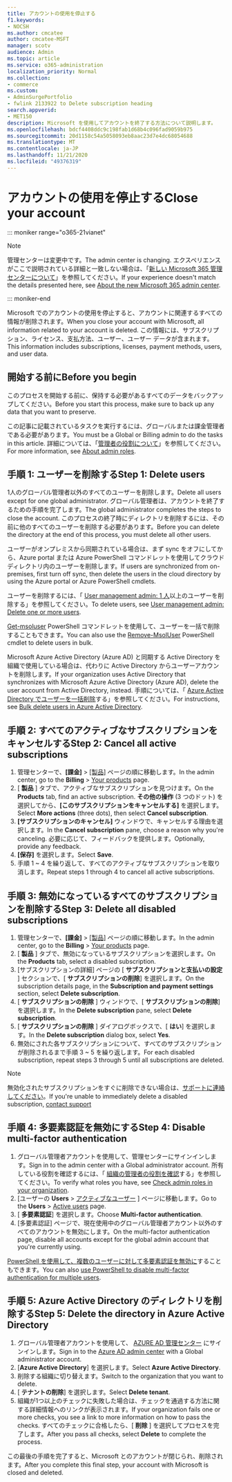 ```yaml
---
title: アカウントの使用を停止する
f1.keywords:
- NOCSH
ms.author: cmcatee
author: cmcatee-MSFT
manager: scotv
audience: Admin
ms.topic: article
ms.service: o365-administration
localization_priority: Normal
ms.collection:
- commerce
ms.custom:
- AdminSurgePortfolio
- fwlink 2133922 to Delete subscription heading
search.appverid:
- MET150
description: Microsoft を使用してアカウントを終了する方法について説明します。
ms.openlocfilehash: bdcf4408ddc9c198fab1d68b4c096fad9059b975
ms.sourcegitcommit: 20d1158c54a5058093eb8aac23d7e4dc68054688
ms.translationtype: MT
ms.contentlocale: ja-JP
ms.lasthandoff: 11/21/2020
ms.locfileid: "49376319"
---
```

# <a name="close-your-account"></a><span data-ttu-id="addd2-103">アカウントの使用を停止する</span><span class="sxs-lookup"><span data-stu-id="addd2-103">Close your account</span></span>

::: moniker range="o365-21vianet"

> [!NOTE]
> <span data-ttu-id="addd2-104">管理センターは変更中です。</span><span class="sxs-lookup"><span data-stu-id="addd2-104">The admin center is changing.</span></span> <span data-ttu-id="addd2-105">エクスペリエンスがここで説明されている詳細と一致しない場合は、「[新しい Microsoft 365 管理センターについて](https://docs.microsoft.com/microsoft-365/admin/microsoft-365-admin-center-preview?view=o365-21vianet&preserve-view=true)」を参照してください。</span><span class="sxs-lookup"><span data-stu-id="addd2-105">If your experience doesn't match the details presented here, see [About the new Microsoft 365 admin center](https://docs.microsoft.com/microsoft-365/admin/microsoft-365-admin-center-preview?view=o365-21vianet&preserve-view=true).</span></span>

::: moniker-end

<span data-ttu-id="addd2-106">Microsoft でのアカウントの使用を停止すると、アカウントに関連するすべての情報が削除されます。</span><span class="sxs-lookup"><span data-stu-id="addd2-106">When you close your account with Microsoft, all information related to your account is deleted.</span></span> <span data-ttu-id="addd2-107">この情報には、サブスクリプション、ライセンス、支払方法、ユーザー、ユーザー データが含まれます。</span><span class="sxs-lookup"><span data-stu-id="addd2-107">This information includes subscriptions, licenses, payment methods, users, and user data.</span></span>

## <a name="before-you-begin"></a><span data-ttu-id="addd2-108">開始する前に</span><span class="sxs-lookup"><span data-stu-id="addd2-108">Before you begin</span></span>

<span data-ttu-id="addd2-109">このプロセスを開始する前に、保持する必要があるすべてのデータをバックアップしてください。</span><span class="sxs-lookup"><span data-stu-id="addd2-109">Before you start this process, make sure to back up any data that you want to preserve.</span></span>

<span data-ttu-id="addd2-110">この記事に記載されているタスクを実行するには、グローバルまたは課金管理者である必要があります。</span><span class="sxs-lookup"><span data-stu-id="addd2-110">You must be a Global or Billing admin to do the tasks in this article.</span></span> <span data-ttu-id="addd2-111">詳細については、「[管理者の役割について](../admin/add-users/about-admin-roles.md)」を参照してください。</span><span class="sxs-lookup"><span data-stu-id="addd2-111">For more information, see [About admin roles](../admin/add-users/about-admin-roles.md).</span></span>

## <a name="step-1-delete-users"></a><span data-ttu-id="addd2-112">手順 1: ユーザーを削除する</span><span class="sxs-lookup"><span data-stu-id="addd2-112">Step 1: Delete users</span></span>

<span data-ttu-id="addd2-113">1人のグローバル管理者以外のすべてのユーザーを削除します。</span><span class="sxs-lookup"><span data-stu-id="addd2-113">Delete all users except for one global administrator.</span></span> <span data-ttu-id="addd2-114">グローバル管理者は、アカウントを終了するための手順を完了します。</span><span class="sxs-lookup"><span data-stu-id="addd2-114">The global administrator completes the steps to close the account.</span></span> <span data-ttu-id="addd2-115">このプロセスの終了時にディレクトリを削除するには、その前に他のすべてのユーザーを削除する必要があります。</span><span class="sxs-lookup"><span data-stu-id="addd2-115">Before you can delete the directory at the end of this process, you must delete all other users.</span></span>

<span data-ttu-id="addd2-116">ユーザーがオンプレミスから同期されている場合は、まず sync をオフにしてから、Azure portal または Azure PowerShell コマンドレットを使用してクラウドディレクトリ内のユーザーを削除します。</span><span class="sxs-lookup"><span data-stu-id="addd2-116">If users are synchronized from on-premises, first turn off sync, then delete the users in the cloud directory by using the Azure portal or Azure PowerShell cmdlets.</span></span>

<span data-ttu-id="addd2-117">ユーザーを削除するには、「 <a href="https://docs.microsoft.com/office365/admin/add-users/delete-a-user?view=o365-worldwide#user-management-admin-delete-one-or-more-users-from-office-365">User management admin: 1 人</a>以上のユーザーを削除する」を参照してください。</span><span class="sxs-lookup"><span data-stu-id="addd2-117">To delete users, see <a href="https://docs.microsoft.com/office365/admin/add-users/delete-a-user?view=o365-worldwide#user-management-admin-delete-one-or-more-users-from-office-365">User management admin: Delete one or more users</a>.</span></span>

<span data-ttu-id="addd2-118"><a href="https://go.microsoft.com/fwlink/?linkid=842230">Get-msoluser</a> PowerShell コマンドレットを使用して、ユーザーを一括で削除することもできます。</span><span class="sxs-lookup"><span data-stu-id="addd2-118">You can also use the <a href="https://go.microsoft.com/fwlink/?linkid=842230">Remove-MsolUser</a> PowerShell cmdlet to delete users in bulk.</span></span>

<span data-ttu-id="addd2-119">Microsoft Azure Active Directory (Azure AD) と同期する Active Directory を組織で使用している場合は、代わりに Active Directory からユーザーアカウントを削除します。</span><span class="sxs-lookup"><span data-stu-id="addd2-119">If your organization uses Active Directory that synchronizes with Microsoft Azure Active Directory (Azure AD), delete the user account from Active Directory, instead.</span></span> <span data-ttu-id="addd2-120">手順については、「 <a href="https://docs.microsoft.com/azure/active-directory/users-groups-roles/users-bulk-delete">Azure Active Directory でユーザーを一括削除</a>する」を参照してください。</span><span class="sxs-lookup"><span data-stu-id="addd2-120">For instructions, see <a href="https://docs.microsoft.com/azure/active-directory/users-groups-roles/users-bulk-delete">Bulk delete users in Azure Active Directory</a>.</span></span>

## <a name="step-2-cancel-all-active-subscriptions"></a><span data-ttu-id="addd2-121">手順 2: すべてのアクティブなサブスクリプションをキャンセルする</span><span class="sxs-lookup"><span data-stu-id="addd2-121">Step 2: Cancel all active subscriptions</span></span>

1. <span data-ttu-id="addd2-122">管理センターで、**[課金]** > <a href="https://go.microsoft.com/fwlink/p/?linkid=842054" target="_blank">[製品]</a> ページの順に移動します。</span><span class="sxs-lookup"><span data-stu-id="addd2-122">In the admin center, go to the **Billing** > <a href="https://go.microsoft.com/fwlink/p/?linkid=842054" target="_blank">Your products</a> page.</span></span>
2. <span data-ttu-id="addd2-123">[ **製品** ] タブで、アクティブなサブスクリプションを見つけます。</span><span class="sxs-lookup"><span data-stu-id="addd2-123">On the **Products** tab, find an active subscription.</span></span> <span data-ttu-id="addd2-124">**その他の操作** (3 つのドット) を選択してから、**[このサブスクリプションをキャンセルする]** を選択します。</span><span class="sxs-lookup"><span data-stu-id="addd2-124">Select **More actions** (three dots), then select **Cancel subscription**.</span></span>
3. <span data-ttu-id="addd2-125">**[サブスクリプションのキャンセル]** ウィンドウで、キャンセルする理由を選択します。</span><span class="sxs-lookup"><span data-stu-id="addd2-125">In the **Cancel subscription** pane, choose a reason why you're canceling.</span></span> <span data-ttu-id="addd2-126">必要に応じて、フィードバックを提供します。</span><span class="sxs-lookup"><span data-stu-id="addd2-126">Optionally, provide any feedback.</span></span>
4. <span data-ttu-id="addd2-127">**[保存]** を選択します。</span><span class="sxs-lookup"><span data-stu-id="addd2-127">Select **Save**.</span></span>
5. <span data-ttu-id="addd2-128">手順 1 ~ 4 を繰り返して、すべてのアクティブなサブスクリプションを取り消します。</span><span class="sxs-lookup"><span data-stu-id="addd2-128">Repeat steps 1 through 4 to cancel all active subscriptions.</span></span>

## <a name="step-3-delete-all-disabled-subscriptions"></a><span data-ttu-id="addd2-129">手順 3: 無効になっているすべてのサブスクリプションを削除する</span><span class="sxs-lookup"><span data-stu-id="addd2-129">Step 3: Delete all disabled subscriptions</span></span>

1. <span data-ttu-id="addd2-130">管理センターで、**[課金]** > <a href="https://go.microsoft.com/fwlink/p/?linkid=842054" target="_blank">[製品]</a> ページの順に移動します。</span><span class="sxs-lookup"><span data-stu-id="addd2-130">In the admin center, go to the **Billing** > <a href="https://go.microsoft.com/fwlink/p/?linkid=842054" target="_blank">Your products</a> page.</span></span>
2. <span data-ttu-id="addd2-131">[ **製品** ] タブで、無効になっているサブスクリプションを選択します。</span><span class="sxs-lookup"><span data-stu-id="addd2-131">On the **Products** tab, select a disabled subscription.</span></span>
3. <span data-ttu-id="addd2-132">[サブスクリプションの詳細] ページの [ **サブスクリプションと支払いの設定** ] セクションで、[ **サブスクリプションの削除**] を選択します。</span><span class="sxs-lookup"><span data-stu-id="addd2-132">On the subscription details page, in the **Subscription and payment settings** section, select **Delete subscription**.</span></span>
4. <span data-ttu-id="addd2-133">[ **サブスクリプションの削除** ] ウィンドウで、[ **サブスクリプションの削除**] を選択します。</span><span class="sxs-lookup"><span data-stu-id="addd2-133">In the **Delete subscription** pane, select **Delete subscription**.</span></span>
5. <span data-ttu-id="addd2-134">[ **サブスクリプションの削除** ] ダイアログボックスで、[ **はい**] を選択します。</span><span class="sxs-lookup"><span data-stu-id="addd2-134">In the **Delete subscription** dialog box, select **Yes**.</span></span>
6. <span data-ttu-id="addd2-135">無効にされた各サブスクリプションについて、すべてのサブスクリプションが削除されるまで手順 3 ~ 5 を繰り返します。</span><span class="sxs-lookup"><span data-stu-id="addd2-135">For each disabled subscription, repeat steps 3 through 5 until all subscriptions are deleted.</span></span>

> [!NOTE]
> <span data-ttu-id="addd2-136">無効化されたサブスクリプションをすぐに削除できない場合は、<a href="https://go.microsoft.com/fwlink/p/?linkid=518322" target="_blank">サポートに連絡してください</a>。</span><span class="sxs-lookup"><span data-stu-id="addd2-136">If you're unable to immediately delete a disabled subscription, <a href="https://go.microsoft.com/fwlink/p/?linkid=518322" target="_blank">contact support</a></span></span>

## <a name="step-4-disable-multi-factor-authentication"></a><span data-ttu-id="addd2-137">手順 4: 多要素認証を無効にする</span><span class="sxs-lookup"><span data-stu-id="addd2-137">Step 4: Disable multi-factor authentication</span></span>

1. <span data-ttu-id="addd2-138">グローバル管理者アカウントを使用して、管理センターにサインインします。</span><span class="sxs-lookup"><span data-stu-id="addd2-138">Sign in to the admin center with a Global administrator account.</span></span> <span data-ttu-id="addd2-139">所有している役割を確認するには、「 [組織の管理者の役割を確認](../admin/add-users/assign-admin-roles.md#check-admin-roles-in-your-organization)する」を参照してください。</span><span class="sxs-lookup"><span data-stu-id="addd2-139">To verify what roles you have, see [Check admin roles in your organization](../admin/add-users/assign-admin-roles.md#check-admin-roles-in-your-organization).</span></span>
2. <span data-ttu-id="addd2-140">[ユーザーの **Users**  >  <a href="https://go.microsoft.com/fwlink/p/?linkid=834822" target="_blank">アクティブなユーザー</a> ] ページに移動します。</span><span class="sxs-lookup"><span data-stu-id="addd2-140">Go to the **Users** > <a href="https://go.microsoft.com/fwlink/p/?linkid=834822" target="_blank">Active users</a> page.</span></span>
3. <span data-ttu-id="addd2-141">[ **多要素認証**] を選択します。</span><span class="sxs-lookup"><span data-stu-id="addd2-141">Choose **Multi-factor authentication**.</span></span>
4. <span data-ttu-id="addd2-142">[多要素認証] ページで、現在使用中のグローバル管理者アカウント以外のすべてのアカウントを無効にします。</span><span class="sxs-lookup"><span data-stu-id="addd2-142">On the multi-factor authentication page, disable all accounts except for the global admin account that you're currently using.</span></span>

<span data-ttu-id="addd2-143"><a href="https://docs.microsoft.com/azure/active-directory/authentication/howto-mfa-userstates#change-state-using-powershell">PowerShell を使用して、複数のユーザーに対して多要素認証を無効に</a>することもできます。</span><span class="sxs-lookup"><span data-stu-id="addd2-143">You can also <a href="https://docs.microsoft.com/azure/active-directory/authentication/howto-mfa-userstates#change-state-using-powershell">use PowerShell to disable multi-factor authentication for multiple users</a>.</span></span>

## <a name="step-5-delete-the-directory-in-azure-active-directory"></a><span data-ttu-id="addd2-144">手順 5: Azure Active Directory のディレクトリを削除する</span><span class="sxs-lookup"><span data-stu-id="addd2-144">Step 5: Delete the directory in Azure Active Directory</span></span>

1. <span data-ttu-id="addd2-145">グローバル管理者アカウントを使用して、 <a href="https://aad.portal.azure.com/" target="_blank">AZURE AD 管理センター</a> にサインインします。</span><span class="sxs-lookup"><span data-stu-id="addd2-145">Sign in to the <a href="https://aad.portal.azure.com/" target="_blank">Azure AD admin center</a> with a Global administrator account.</span></span>
2. <span data-ttu-id="addd2-146">[**Azure Active Directory**] を選択します。</span><span class="sxs-lookup"><span data-stu-id="addd2-146">Select **Azure Active Directory**.</span></span>
3. <span data-ttu-id="addd2-147">削除する組織に切り替えます。</span><span class="sxs-lookup"><span data-stu-id="addd2-147">Switch to the organization that you want to delete.</span></span>
4. <span data-ttu-id="addd2-148">[ **テナントの削除**] を選択します。</span><span class="sxs-lookup"><span data-stu-id="addd2-148">Select **Delete tenant**.</span></span>
5. <span data-ttu-id="addd2-149">組織が1つ以上のチェックに失敗した場合は、チェックを通過する方法に関する詳細情報へのリンクが表示されます。</span><span class="sxs-lookup"><span data-stu-id="addd2-149">If your organization fails one or more checks, you see a link to more information on how to pass the checks.</span></span> <span data-ttu-id="addd2-150">すべてのチェックに合格したら、[ **削除** ] を選択してプロセスを完了します。</span><span class="sxs-lookup"><span data-stu-id="addd2-150">After you pass all checks, select **Delete** to complete the process.</span></span>

<span data-ttu-id="addd2-151">この最後の手順を完了すると、Microsoft とのアカウントが閉じられ、削除されます。</span><span class="sxs-lookup"><span data-stu-id="addd2-151">After you complete this final step, your account with Microsoft is closed and deleted.</span></span>